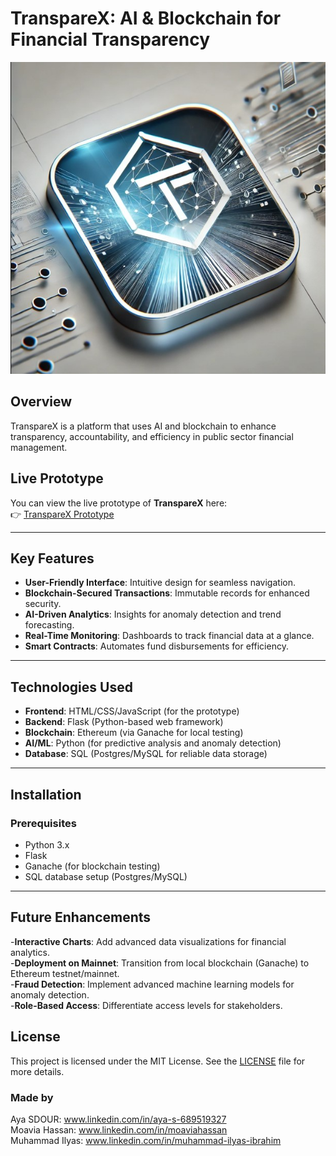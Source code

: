 # **TranspareX: AI & Blockchain for Financial Transparency**
![tx](https://raw.githubusercontent.com/ay0788/TranspareX/main/tx.jpg)

## **Overview**
TranspareX is a platform that uses AI and blockchain to enhance transparency, accountability, and efficiency in public sector financial management.



## **Live Prototype**
You can view the live prototype of **TranspareX** here:  
👉 [TranspareX Prototype](https://htmlpreview.github.io/?https://raw.githubusercontent.com/ay0788/TranspareX/refs/heads/main/TranspareX-protocole/index.html)

---

## **Key Features**
- **User-Friendly Interface**: Intuitive design for seamless navigation.
- **Blockchain-Secured Transactions**: Immutable records for enhanced security.
- **AI-Driven Analytics**: Insights for anomaly detection and trend forecasting.
- **Real-Time Monitoring**: Dashboards to track financial data at a glance.
- **Smart Contracts**: Automates fund disbursements for efficiency.

---

## **Technologies Used**
- **Frontend**: HTML/CSS/JavaScript (for the prototype)  
- **Backend**: Flask (Python-based web framework)  
- **Blockchain**: Ethereum (via Ganache for local testing)  
- **AI/ML**: Python (for predictive analysis and anomaly detection)  
- **Database**: SQL (Postgres/MySQL for reliable data storage)  

---

## **Installation**

### **Prerequisites**
- Python 3.x  
- Flask  
- Ganache (for blockchain testing)  
- SQL database setup (Postgres/MySQL)


---
## **Future Enhancements**

  -**Interactive Charts**: Add advanced data visualizations for financial analytics.
 </br>
  -**Deployment on Mainnet**: Transition from local blockchain (Ganache) to Ethereum testnet/mainnet.
 </br>
  -**Fraud Detection**: Implement advanced machine learning models for anomaly detection.
 </br>
  -**Role-Based Access**: Differentiate access levels for stakeholders.


## **License**
This project is licensed under the MIT License. See the [LICENSE](LICENSE) file for more details.

### **Made by** 
 Aya SDOUR: www.linkedin.com/in/aya-s-689519327
 </br>
 Moavia Hassan: www.linkedin.com/in/moaviahassan
 </br>
 Muhammad Ilyas: www.linkedin.com/in/muhammad-ilyas-ibrahim
 
